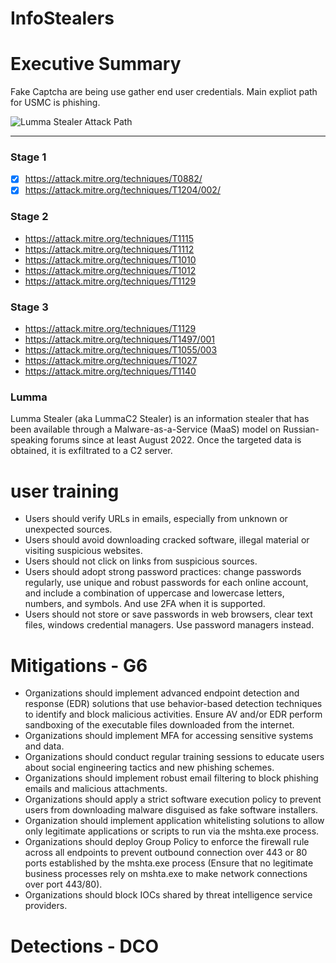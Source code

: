 # InfoStealers

# Executive Summary
Fake Captcha are being use gather end user credentials. Main expliot path for USMC is phishing.

![Lumma Stealer Attack Path](https://github.com/Infinit3i/8DCO-IDM-Detections/blob/e2438a6937ef1919b619f641e1482cea7238dc50/InfoStealers/Pictures/Lumma_stealer_attack_path.png)

-----



### Stage 1
- [x] https://attack.mitre.org/techniques/T0882/
- [x] https://attack.mitre.org/techniques/T1204/002/

### Stage 2
- https://attack.mitre.org/techniques/T1115
- https://attack.mitre.org/techniques/T1112
- https://attack.mitre.org/techniques/T1010
- https://attack.mitre.org/techniques/T1012
- https://attack.mitre.org/techniques/T1129

### Stage 3
- https://attack.mitre.org/techniques/T1129
- https://attack.mitre.org/techniques/T1497/001
- https://attack.mitre.org/techniques/T1055/003
- https://attack.mitre.org/techniques/T1027
- https://attack.mitre.org/techniques/T1140




### Lumma

Lumma Stealer (aka LummaC2 Stealer) is an information stealer that has been available through a Malware-as-a-Service (MaaS) model on Russian-speaking forums since at least August 2022. Once the targeted data is obtained, it is exfiltrated to a C2 server.

###


# user training
- Users should verify URLs in emails, especially from unknown or unexpected sources.
- Users should avoid downloading cracked software, illegal material or visiting suspicious websites.
- Users should not click on links from suspicious sources.
- Users should adopt strong password practices: change passwords regularly, use unique and robust passwords for each online account, and include a combination of uppercase and lowercase letters, numbers, and symbols. And use 2FA when it is supported.
- Users should not store or save passwords in web browsers, clear text files, windows credential managers. Use password managers instead.

# Mitigations - G6
- Organizations should implement advanced endpoint detection and response (EDR) solutions that use behavior-based detection techniques to identify and block malicious activities. Ensure AV and/or EDR perform sandboxing of the executable files downloaded from the internet.
- Organizations should implement MFA for accessing sensitive systems and data.
- Organizations should conduct regular training sessions to educate users about social engineering tactics and new phishing schemes.
- Organizations should implement robust email filtering to block phishing emails and malicious attachments.
- Organizations should apply a strict software execution policy to prevent users from downloading malware disguised as fake software installers.
- Organization should implement application whitelisting solutions to allow only legitimate applications or scripts to run via the mshta.exe process.
- Organizations should deploy Group Policy to enforce the firewall rule across all endpoints to prevent outbound connection over 443 or 80 ports established by the mshta.exe process (Ensure that no legitimate business processes rely on mshta.exe to make network connections over port 443/80).
- Organizations should block IOCs shared by threat intelligence service providers.


# Detections - DCO










